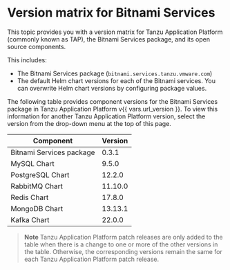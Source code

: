 # Version matrix for Bitnami Services

This topic provides you with a version matrix for Tanzu Application Platform (commonly known as TAP),
the Bitnami Services package, and its open source components.

This includes:

- The Bitnami Services package (`bitnami.services.tanzu.vmware.com`)
- The default Helm chart versions for each of the Bitnami services. You can overwrite Helm chart
  versions by configuring package values.

The following table provides component versions for the Bitnami Services package in Tanzu Application Platform
v{{ vars.url_version }}.
To view this information for another Tanzu Application Platform version, select the version from the drop-down menu at
the top of this page.

<!-- add patch updates in a new column -->

<table>
  <thead>
    <tr>
      <th>Component</th>
      <th>Version</th>
    </tr>
  </thead>
  <tbody>
    <tr>
      <td>Bitnami Services package</td>
      <td>0.3.1</td>
    </tr>
    <tr>
      <td>MySQL Chart</td>
      <td>9.5.0</td>
    </tr>
    <tr>
      <td>PostgreSQL Chart</td>
      <td>12.2.0</td>
    </tr>
    <tr>
      <td>RabbitMQ Chart</td>
      <td>11.10.0</td>
    </tr>
    <tr>
      <td>Redis Chart</td>
      <td>17.8.0</td>
    </tr>
    <tr>
      <td>MongoDB Chart</td>
      <td>13.13.1</td>
    </tr>
    <tr>
      <td>Kafka Chart</td>
      <td>22.0.0</td>
    </tr>
  </tbody>
</table>

> **Note** Tanzu Application Platform patch releases are only added to the table when there
> is a change to one or more of the other versions in the table. Otherwise, the corresponding
> versions remain the same for each Tanzu Application Platform patch release.
